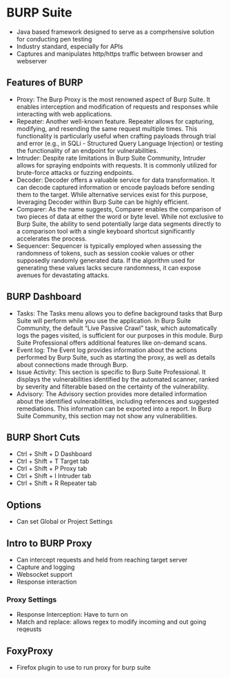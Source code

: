 # BURP Suite
* Java based framework designed to serve as a comprhensive solution for conducting pen testing
* Industry standard, especially for APIs
* Captures and manipulates http/https traffic between browser and webserver

## Features of BURP
* Proxy: The Burp Proxy is the most renowned aspect of Burp Suite. It enables interception and modification of requests and responses while interacting with web applications.
* Repeater: Another well-known feature. Repeater allows for capturing, modifying, and resending the same request multiple times. This functionality is particularly useful when crafting 
payloads through trial and error (e.g., in SQLi - Structured Query Language Injection) or testing the functionality of an endpoint for vulnerabilities.
* Intruder: Despite rate limitations in Burp Suite Community, Intruder allows for spraying endpoints with requests. It is commonly utilized for brute-force attacks or fuzzing endpoints.
* Decoder: Decoder offers a valuable service for data transformation. It can decode captured information or encode payloads before sending them to the target. While alternative services exist for this purpose, leveraging Decoder within Burp Suite can be highly efficient.
* Comparer: As the name suggests, Comparer enables the comparison of two pieces of data at either the word or byte level. While not exclusive to Burp Suite, the ability to send potentially large data segments directly to a comparison tool with a single keyboard shortcut significantly accelerates the process.
* Sequencer: Sequencer is typically employed when assessing the randomness of tokens, such as session cookie values or other supposedly randomly generated data. If the algorithm used for generating these values lacks secure randomness, it can expose avenues for devastating attacks.

## BURP Dashboard
* Tasks: The Tasks menu allows you to define background tasks that Burp Suite will perform while you use the application. In Burp Suite Community, the default “Live Passive Crawl” task, which automatically logs the pages visited, is sufficient for our purposes in this module. Burp Suite Professional offers additional features like on-demand scans.
* Event log: The Event log provides information about the actions performed by Burp Suite, such as starting the proxy, as well as details about connections made through Burp.
* Issue Activity: This section is specific to Burp Suite Professional. It displays the vulnerabilities identified by the automated scanner, ranked by severity and filterable based on the certainty of the vulnerability.
* Advisory: The Advisory section provides more detailed information about the identified vulnerabilities, including references and suggested remediations. This information can be exported into a report. In Burp Suite Community, this section may not show any vulnerabilities.

## BURP Short Cuts
* Ctrl + Shift + D 	Dashboard
* Ctrl + Shift + T 	Target tab
* Ctrl + Shift + P 	Proxy tab
* Ctrl + Shift + I 	Intruder tab
* Ctrl + Shift + R 	Repeater tab

## Options
* Can set Global or Project Settings

## Intro to BURP Proxy
* Can intercept requests and held from reaching target server
* Capture and logging
* Websocket support
* Response interaction

### Proxy Settings
* Response Interception: Have to turn on
* Match and replace: allows regex to modify incoming and out going reqeusts

## FoxyProxy
* Firefox plugin to use to run proxy for burp suite

